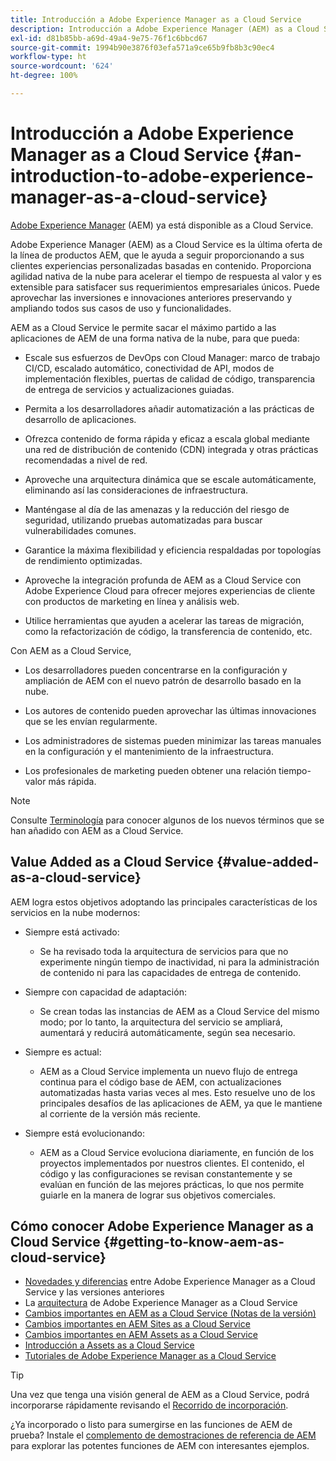 ```yaml
---
title: Introducción a Adobe Experience Manager as a Cloud Service
description: Introducción a Adobe Experience Manager (AEM) as a Cloud Service.
exl-id: d81b85bb-a69d-49a4-9e75-76f1c6bbcd67
source-git-commit: 1994b90e3876f03efa571a9ce65b9fb8b3c90ec4
workflow-type: ht
source-wordcount: '624'
ht-degree: 100%

---
```


# Introducción a Adobe Experience Manager as a Cloud Service {#an-introduction-to-adobe-experience-manager-as-a-cloud-service}

[Adobe Experience Manager](https://www.adobe.com/es/marketing/experience-manager.html) (AEM) ya está disponible as a Cloud Service.

Adobe Experience Manager (AEM) as a Cloud Service es la última oferta de la línea de productos AEM, que le ayuda a seguir proporcionando a sus clientes experiencias personalizadas basadas en contenido. Proporciona agilidad nativa de la nube para acelerar el tiempo de respuesta al valor y es extensible para satisfacer sus requerimientos empresariales únicos. Puede aprovechar las inversiones e innovaciones anteriores preservando y ampliando todos sus casos de uso y funcionalidades.

AEM as a Cloud Service le permite sacar el máximo partido a las aplicaciones de AEM de una forma nativa de la nube, para que pueda:

* Escale sus esfuerzos de DevOps con Cloud Manager: marco de trabajo CI/CD, escalado automático, conectividad de API, modos de implementación flexibles, puertas de calidad de código, transparencia de entrega de servicios y actualizaciones guiadas.

* Permita a los desarrolladores añadir automatización a las prácticas de desarrollo de aplicaciones.

* Ofrezca contenido de forma rápida y eficaz a escala global mediante una red de distribución de contenido (CDN) integrada y otras prácticas recomendadas a nivel de red.

* Aproveche una arquitectura dinámica que se escale automáticamente, eliminando así las consideraciones de infraestructura.

* Manténgase al día de las amenazas y la reducción del riesgo de seguridad, utilizando pruebas automatizadas para buscar vulnerabilidades comunes.

* Garantice la máxima flexibilidad y eficiencia respaldadas por topologías de rendimiento optimizadas.

* Aproveche la integración profunda de AEM as a Cloud Service con Adobe Experience Cloud para ofrecer mejores experiencias de cliente con productos de marketing en línea y análisis web.

* Utilice herramientas que ayuden a acelerar las tareas de migración, como la refactorización de código, la transferencia de contenido, etc.

Con AEM as a Cloud Service,

* Los desarrolladores pueden concentrarse en la configuración y ampliación de AEM con el nuevo patrón de desarrollo basado en la nube.

* Los autores de contenido pueden aprovechar las últimas innovaciones que se les envían regularmente.

* Los administradores de sistemas pueden minimizar las tareas manuales en la configuración y el mantenimiento de la infraestructura.

* Los profesionales de marketing pueden obtener una relación tiempo-valor más rápida.

>[!NOTE]
>Consulte [Terminología](terminology.md) para conocer algunos de los nuevos términos que se han añadido con AEM as a Cloud Service.

## Value Added as a Cloud Service {#value-added-as-a-cloud-service}

AEM logra estos objetivos adoptando las principales características de los servicios en la nube modernos:

* Siempre está activado:

   * Se ha revisado toda la arquitectura de servicios para que no experimente ningún tiempo de inactividad, ni para la administración de contenido ni para las capacidades de entrega de contenido.

* Siempre con capacidad de adaptación:

   * Se crean todas las instancias de AEM as a Cloud Service del mismo modo; por lo tanto, la arquitectura del servicio se ampliará, aumentará y reducirá automáticamente, según sea necesario.

* Siempre es actual:

   * AEM as a Cloud Service implementa un nuevo flujo de entrega continua para el código base de AEM, con actualizaciones automatizadas hasta varias veces al mes. Esto resuelve uno de los principales desafíos de las aplicaciones de AEM, ya que le mantiene al corriente de la versión más reciente.

* Siempre está evolucionando:

   * AEM as a Cloud Service evoluciona diariamente, en función de los proyectos implementados por nuestros clientes. El contenido, el código y las configuraciones se revisan constantemente y se evalúan en función de las mejores prácticas, lo que nos permite guiarle en la manera de lograr sus objetivos comerciales.

## Cómo conocer Adobe Experience Manager as a Cloud Service {#getting-to-know-aem-as-cloud-service}

* [Novedades y diferencias](/help/overview/what-is-new-and-different.md) entre Adobe Experience Manager as a Cloud Service y las versiones anteriores
* La [arquitectura](/help/overview/architecture.md) de Adobe Experience Manager as a Cloud Service
* [Cambios importantes en AEM as a Cloud Service (Notas de la versión)](/help/release-notes/aem-cloud-changes.md)
* [Cambios importantes en AEM Sites as a Cloud Service](/help/sites-cloud/sites-cloud-changes.md)
* [Cambios importantes en AEM Assets as a Cloud Service](/help/assets/assets-cloud-changes.md)
* [Introducción a Assets as a Cloud Service](/help/assets/overview.md)
* [Tutoriales de Adobe Experience Manager as a Cloud Service](https://experienceleague.adobe.com/docs/experience-manager-learn/cloud-service/overview.html?lang=es)

>[!TIP]
>
>Una vez que tenga una visión general de AEM as a Cloud Service, podrá incorporarse rápidamente revisando el [Recorrido de incorporación](/help/journey-onboarding/overview.md).
>
>¿Ya incorporado o listo para sumergirse en las funciones de AEM de prueba? Instale el [complemento de demostraciones de referencia de AEM](/help/journey-sites/demos-add-on/overview.md) para explorar las potentes funciones de AEM con interesantes ejemplos.
